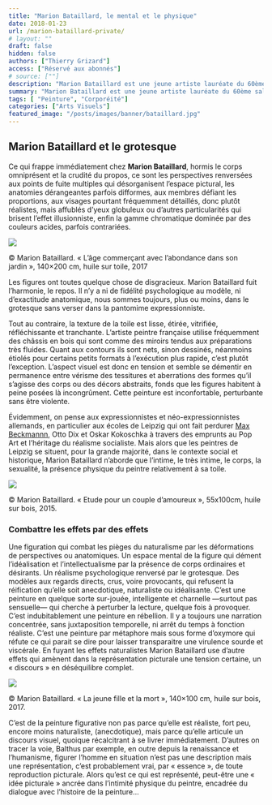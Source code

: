 ```yaml
---
title: "Marion Bataillard, le mental et le physique"
date: 2018-01-23
url: /marion-bataillard-private/
# layout: ""
draft: false
hidden: false
authors: ["Thierry Grizard"]
access: ["Réservé aux abonnés"]
# source: [""]
description: "Marion Bataillard est une jeune artiste lauréate du 60ème salon de Montrouge qui à travers une peinture à connotations expressionnistes questionne le corps"
summary: "Marion Bataillard est une jeune artiste lauréate du 60ème salon de Montrouge qui à travers une peinture à connotations expressionnistes questionne le corps"
tags: [ "Peinture", "Corporéité"]
categories: ["Arts Visuels"]
featured_image: "/posts/images/banner/bataillard.jpg"
---
```

## Marion Bataillard et le grotesque

Ce qui frappe immédiatement chez **Marion Bataillard**, hormis le corps omniprésent et la crudité du propos, ce sont les perspectives renversées aux points de fuite multiples qui désorganisent l’espace pictural, les anatomies dérangeantes parfois difformes, aux membres défiant les proportions, aux visages pourtant fréquemment détaillés, donc plutôt réalistes, mais affublés d’yeux globuleux ou d’autres particularités qui brisent l’effet illusionniste, enfin la gamme chromatique dominée par des couleurs acides, parfois contrariées.

![](/posts/images/bataillard/marion-bataillardpaintingnuditysexualityrealismnaturalismsalon-de-montrouge.004.jpg)

© Marion Bataillard. « L’âge commerçant avec l’abondance dans son jardin », 140×200 cm, huile sur toile, 2017

Les figures ont toutes quelque chose de disgracieux. Marion Bataillard fuit l’harmonie, le repos. Il n’y a ni de fidélité psychologique au modèle, ni d’exactitude anatomique, nous sommes toujours, plus ou moins, dans le grotesque sans verser dans la pantomime expressionniste.

Tout au contraire, la texture de la toile est lisse, étirée, vitrifiée, réfléchissante et tranchante. L’artiste peintre française utilise fréquemment des châssis en bois qui sont comme des miroirs tendus aux préparations très fluides. Quant aux contours ils sont nets, sinon dessinés, néanmoins étiolés pour certains petits formats à l’exécution plus rapide, c’est plutôt l’exception. L’aspect visuel est donc en tension et semble se démentir en permanence entre vérisme des tessitures et aberrations des formes qu’il s’agisse des corps ou des décors abstraits, fonds que les figures habitent à peine posées là incongrûment. Cette peinture est inconfortable, perturbante sans être violente.

Évidemment, on pense aux expressionnistes et néo-expressionnistes allemands, en particulier aux écoles de Leipzig qui ont fait perdurer [Max Beckmannn](/max-beckmann-enfer-des-oiseaux/), Otto Dix et Oskar Kokoschka à travers des emprunts au Pop Art et l’héritage du réalisme socialiste. Mais alors que les peintres de Leipzig se situent, pour la grande majorité, dans le contexte social et historique, Marion Bataillard n’aborde que l’intime, le très intime, le corps, la sexualité, la présence physique du peintre relativement à sa toile.

![](/posts/images/bataillard/marion-bataillardpaintingnuditysexualityrealismnaturalismsalon-de-montrouge.007-2.jpg)

© Marion Bataillard. « Etude pour un couple d’amoureux », 55x100cm, huile sur bois, 2015.

### Combattre les effets par des effets

Une figuration qui combat les pièges du naturalisme par les déformations de perspectives ou anatomiques. Un espace mental de la figure qui dément l’idéalisation et l’intellectualisme par la présence de corps ordinaires et désirants. Un réalisme psychologique renversé par le grotesque. Des modèles aux regards directs, crus, voire provocants, qui refusent la réification qu’elle soit anecdotique, naturaliste ou idéalisante. C’est une peinture en quelque sorte sur-jouée, intelligente et charnelle —surtout pas sensuelle— qui cherche à perturber la lecture, quelque fois à provoquer. C’est indubitablement une peinture en rébellion. Il y a toujours une narration concentrée, sans juxtaposition temporelle, ni arrêt du temps à fonction réaliste. C’est une peinture par métaphore mais sous forme d’oxymore qui réfute ce qui parait se dire pour laisser transparaitre une virulence sourde et viscérale. En fuyant les effets naturalistes Marion Bataillard use d’autre effets qui amènent dans la représentation picturale une tension certaine, un « discours » en déséquilibre complet.

![](/posts/images/bataillard/marion-bataillardpaintingnuditysexualityrealismnaturalismsalon-de-montrouge.003.jpg)

© Marion Bataillard. « La jeune fille et la mort », 140×100 cm, huile sur bois, 2017.

C’est de la peinture figurative non pas parce qu’elle est réaliste, fort peu, encore moins naturaliste, (anecdotique), mais parce qu’elle articule un discours visuel, quoique récalcitrant à se livrer immédiatement. D’autres on tracer la voie, Balthus par exemple, en outre depuis la renaissance et l’humanisme, figurer l’homme en situation n’est pas une description mais une représentation, c’est probablement vrai, par « essence », de toute reproduction picturale. Alors qu’est ce qui est représenté, peut-être une « idée picturale » ancrée dans l’intimité physique du peintre, encadrée du dialogue avec l’histoire de la peinture...